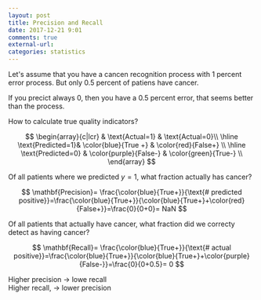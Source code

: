 ```yaml
---
layout: post
title: Precision and Recall
date: 2017-12-21 9:01
comments: true
external-url:
categories: statistics
---
```


Let's assume that you have a cancen recognition process with 1 percent error process. But only 0.5 percent of patiens have cancer.

If you precict always 0, then you have a 0.5 percent error, that seems better than the process.

How to calculate true quality indicators?

$$
\begin{array}{c|lcr}
 & \text{Actual=1} & \text{Actual=0}\\
\hline
 \text{Predicted=1}& \color{blue}{True +} & \color{red}{False+} \\
\hline
\text{Predicted=0} & \color{purple}{False-} & \color{green}{True-} \\
\end{array}
$$

Of all patients where we predicted $y = 1$, what fraction actually has cancer?  

$$
\mathbf{Precision}= \frac{\color{blue}{True+}}{\text{# predicted positive}}=\frac{\color{blue}{True+}}{\color{blue}{True+}+\color{red}{False+}}=\frac{0}{0+0}= NaN
$$

Of all patients that actually have cancer, what fraction did we correcty detect as having cancer?

$$
\mathbf{Recall}= \frac{\color{blue}{True+}}{\text{# actual positive}}=\frac{\color{blue}{True+}}{\color{blue}{True+}+\color{purple}{False-}}=\frac{0}{0+0.5}= 0
$$

Higher precision $\rightarrow$ lowe recall    
Higher recall, $\rightarrow$ lower precision  
